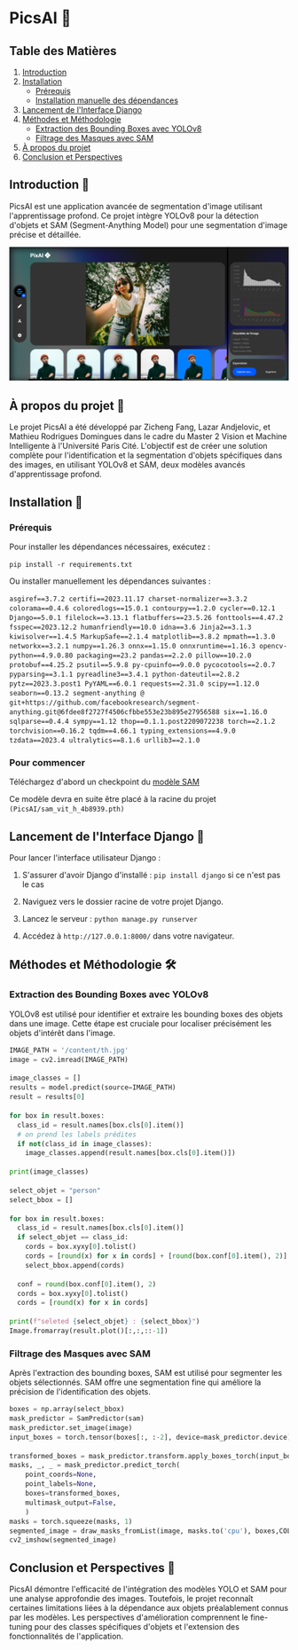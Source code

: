 # PicsAI 📸

## Table des Matières
1. [Introduction](#introduction)
2. [Installation](#installation)
   - [Prérequis](#prérequis)
   - [Installation manuelle des dépendances](#installation-manuelle-des-dépendances)
3. [Lancement de l'Interface Django](#lancement-de-linterface-django)
4. [Méthodes et Méthodologie](#méthodes-et-méthodologie)
   - [Extraction des Bounding Boxes avec YOLOv8](#extraction-des-bounding-boxes-avec-yolov8)
   - [Filtrage des Masques avec SAM](#filtrage-des-masques-avec-sam)
5. [À propos du projet](#à-propos-du-projet)
6. [Conclusion et Perspectives](#conclusion-et-perspectives)

## Introduction 🌟
PicsAI est une application avancée de segmentation d'image utilisant l'apprentissage profond. Ce projet intègre YOLOv8 pour la détection d'objets et SAM (Segment-Anything Model) pour une segmentation d'image précise et détaillée.

![preview](https://github.com/MathieuRodri/PicsAI/blob/main/screenshots/preview.png)

## À propos du projet 📘
Le projet PicsAI a été développé par Zicheng Fang, Lazar Andjelovic, et Mathieu Rodrigues Domingues dans le cadre du Master 2 Vision et Machine Intelligente à l'Université Paris Cité. L'objectif est de créer une solution complète pour l'identification et la segmentation d'objets spécifiques dans des images, en utilisant YOLOv8 et SAM, deux modèles avancés d'apprentissage profond.

## Installation 🔧

### Prérequis
Pour installer les dépendances nécessaires, exécutez :

`pip install -r requirements.txt`

Ou installer manuellement les dépendances suivantes :

`asgiref==3.7.2
certifi==2023.11.17
charset-normalizer==3.3.2
colorama==0.4.6
coloredlogs==15.0.1
contourpy==1.2.0
cycler==0.12.1
Django==5.0.1
filelock==3.13.1
flatbuffers==23.5.26
fonttools==4.47.2
fsspec==2023.12.2
humanfriendly==10.0
idna==3.6
Jinja2==3.1.3
kiwisolver==1.4.5
MarkupSafe==2.1.4
matplotlib==3.8.2
mpmath==1.3.0
networkx==3.2.1
numpy==1.26.3
onnx==1.15.0
onnxruntime==1.16.3
opencv-python==4.9.0.80
packaging==23.2
pandas==2.2.0
pillow==10.2.0
protobuf==4.25.2
psutil==5.9.8
py-cpuinfo==9.0.0
pycocotools==2.0.7
pyparsing==3.1.1
pyreadline3==3.4.1
python-dateutil==2.8.2
pytz==2023.3.post1
PyYAML==6.0.1
requests==2.31.0
scipy==1.12.0
seaborn==0.13.2
segment-anything @ git+https://github.com/facebookresearch/segment-anything.git@6fdee8f2727f4506cfbbe553e23b895e27956588
six==1.16.0
sqlparse==0.4.4
sympy==1.12
thop==0.1.1.post2209072238
torch==2.1.2
torchvision==0.16.2
tqdm==4.66.1
typing_extensions==4.9.0
tzdata==2023.4
ultralytics==8.1.6
urllib3==2.1.0`

### Pour commencer
Téléchargez d'abord un checkpoint du [modèle SAM](https://dl.fbaipublicfiles.com/segment_anything/sam_vit_h_4b8939.pth)

Ce modèle devra en suite être placé à la racine du projet `(PicsAI/sam_vit_h_4b8939.pth)`

## Lancement de l'Interface Django 🚀
Pour lancer l'interface utilisateur Django :

1. S'assurer d'avoir Django d'installé :
`pip install django` si ce n'est pas le cas

2. Naviguez vers le dossier racine de votre projet Django.

3. Lancez le serveur :
`python manage.py runserver`

4. Accédez à `http://127.0.0.1:8000/` dans votre navigateur.
   
## Méthodes et Méthodologie 🛠️

### Extraction des Bounding Boxes avec YOLOv8
YOLOv8 est utilisé pour identifier et extraire les bounding boxes des objets dans une image. Cette étape est cruciale pour localiser précisément les objets d'intérêt dans l'image.

```python
IMAGE_PATH = '/content/th.jpg'
image = cv2.imread(IMAGE_PATH)

image_classes = []
results = model.predict(source=IMAGE_PATH)
result = results[0]

for box in result.boxes:
  class_id = result.names[box.cls[0].item()]
  # on prend les labels prédites
  if not(class_id in image_classes):
    image_classes.append(result.names[box.cls[0].item()])

print(image_classes)

select_objet = "person"
select_bbox = []

for box in result.boxes:
  class_id = result.names[box.cls[0].item()]
  if select_objet == class_id:
    cords = box.xyxy[0].tolist()
    cords = [round(x) for x in cords] + [round(box.conf[0].item(), 2)] + [box.cls[0].item()]
    select_bbox.append(cords)

  conf = round(box.conf[0].item(), 2)
  cords = box.xyxy[0].tolist()
  cords = [round(x) for x in cords]

print(f"seleted {select_objet} : {select_bbox}")
Image.fromarray(result.plot()[:,:,::-1])
```

### Filtrage des Masques avec SAM
Après l'extraction des bounding boxes, SAM est utilisé pour segmenter les objets sélectionnés. SAM offre une segmentation fine qui améliore la précision de l'identification des objets.

```python
boxes = np.array(select_bbox)
mask_predictor = SamPredictor(sam)
mask_predictor.set_image(image)
input_boxes = torch.tensor(boxes[:, :-2], device=mask_predictor.device)

transformed_boxes = mask_predictor.transform.apply_boxes_torch(input_boxes, image.shape[:2])
masks, _, _ = mask_predictor.predict_torch(
    point_coords=None,
    point_labels=None,
    boxes=transformed_boxes,
    multimask_output=False,
    )
masks = torch.squeeze(masks, 1)
segmented_image = draw_masks_fromList(image, masks.to('cpu'), boxes,COLORS)
cv2_imshow(segmented_image)
```
   
## Conclusion et Perspectives 🔭
PicsAI démontre l'efficacité de l'intégration des modèles YOLO et SAM pour une analyse approfondie des images. Toutefois, le projet reconnaît certaines limitations liées à la dépendance aux objets préalablement connus par les modèles. Les perspectives d'amélioration comprennent le fine-tuning pour des classes spécifiques d'objets et l'extension des fonctionnalités de l'application.
